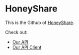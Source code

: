 # HoneyShare

This is the Github of [HoneyShare](https://honeyshare.live/).

Check out:

 * [Our API](https://honeyshare.live/api)
 * [Our API Client](https://pypi.org/project/honeyshare/)
